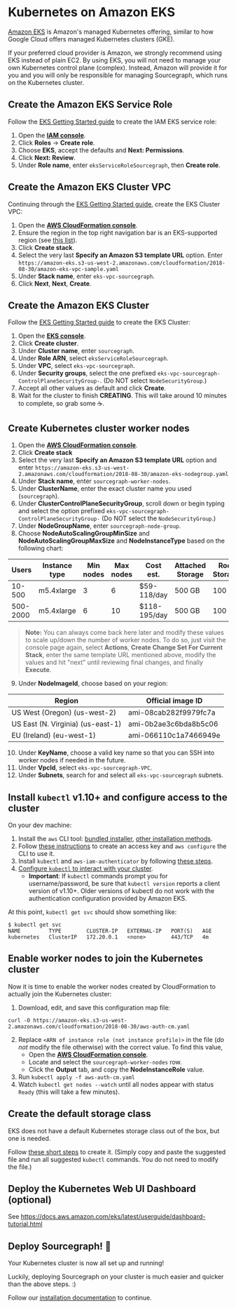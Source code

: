 # Kubernetes on Amazon EKS

[Amazon EKS](https://aws.amazon.com/eks/) is Amazon's managed Kubernetes offering, similar to how Google Cloud offers managed Kubernetes clusters (GKE).

If your preferred cloud provider is Amazon, we strongly recommend using EKS instead of plain EC2. By using EKS, you will not need to manage your own Kubernetes control plane (complex). Instead, Amazon will provide it for you and you will only be responsible for managing Sourcegraph, which runs on the Kubernetes cluster.

## Create the Amazon EKS Service Role

Follow the [EKS Getting Started guide](https://docs.aws.amazon.com/eks/latest/userguide/getting-started.html#eks-prereqs) to create the IAM EKS service role:

1. Open the [**IAM console**](https://console.aws.amazon.com/iam/).
2. Click **Roles** -> **Create role**.
3. Choose **EKS**, accept the defaults and **Next: Permissions**.
4. Click **Next: Review**.
5. Under **Role name**, enter `eksServiceRoleSourcegraph`, then **Create role**.

## Create the Amazon EKS Cluster VPC

Continuing through the [EKS Getting Started guide](https://docs.aws.amazon.com/eks/latest/userguide/getting-started.html#eks-prereqs), create the EKS Cluster VPC:

1. Open the [**AWS CloudFormation console**](https://console.aws.amazon.com/cloudformation/).
2. Ensure the region in the top right navigation bar is an EKS-supported region (see [this list](https://docs.aws.amazon.com/general/latest/gr/eks.html)). <!-- there does not seem to be a nicer list elsewhere -->
3. Click **Create stack**.
4. Select the very last **Specify an Amazon S3 template URL** option. Enter `https://amazon-eks.s3-us-west-2.amazonaws.com/cloudformation/2018-08-30/amazon-eks-vpc-sample.yaml`
5. Under **Stack name**, enter `eks-vpc-sourcegraph`.
6. Click **Next**, **Next**, **Create**.

## Create the Amazon EKS Cluster

Follow the [EKS Getting Started guide](https://docs.aws.amazon.com/eks/latest/userguide/getting-started.html#eks-create-cluster) to create the EKS Cluster:

1. Open the [**EKS console**](https://console.aws.amazon.com/eks/home#/clusters).
2. Click **Create cluster**.
3. Under **Cluster name**, enter `sourcegraph`.
4. Under **Role ARN**, select `eksServiceRoleSourcegraph`.
5. Under **VPC**, select `eks-vpc-sourcegraph`.
6. Under **Security groups**, select the one prefixed `eks-vpc-sourcegraph-ControlPlaneSecurityGroup-`. (Do NOT select `NodeSecurityGroup`.)
7. Accept all other values as default and click **Create**.
8. Wait for the cluster to finish **CREATING**. This will take around 10 minutes to complete, so grab some ☕.

## Create Kubernetes cluster worker nodes

1. Open the [**AWS CloudFormation console**](https://console.aws.amazon.com/cloudformation/).
2. Click **Create stack**
3. Select the very last **Specify an Amazon S3 template URL** option and enter `https://amazon-eks.s3-us-west-2.amazonaws.com/cloudformation/2018-08-30/amazon-eks-nodegroup.yaml`
4. Under **Stack name**, enter `sourcegraph-worker-nodes`.
5. Under **ClusterName**, enter the exact cluster name you used (`sourcegraph`).
6. Under **ClusterControlPlaneSecurityGroup**, scroll down or begin typing and select the option prefixed `eks-vpc-sourcegraph-ControlPlaneSecurityGroup-` (Do NOT select the `NodeSecurityGroup`.)
7. Under **NodeGroupName**, enter `sourcegraph-node-group`.
8. Choose **NodeAutoScalingGroupMinSize** and **NodeAutoScalingGroupMaxSize** and **NodeInstanceType** based on the following chart:

<div class="table">

| Users        | Instance type | Min nodes | Max nodes | Cost est.  | Attached Storage | Root Storage |
| ------------ | ------------- | --------- | --------- | ---------- | ---------------- | ------------ |
| 10-500        | m5.4xlarge    | 3         | 6         | $59-118/day | 500 GB           | 100 GB        |
| 500-2000       | m5.4xlarge   | 6         | 10         | $118-195/day | 500 GB           | 100 GB        |


</div>

> **Note:** You can always come back here later and modify these values to scale up/down the number of worker nodes. To do so, just visit the console page again, select **Actions**, **Create Change Set For Current Stack**, enter the same template URL mentioned above, modify the values and hit "next" until reviewing final changes, and finally **Execute**.

9. Under **NodeImageId**, choose based on your region:

| Region                            | Official image ID     |
| --------------------------------- | --------------------- |
| US West (Oregon) (us-west-2)      | ami-08cab282f9979fc7a |
| US East (N. Virginia) (us-east-1) | ami-0b2ae3c6bda8b5c06 |
| EU (Ireland) (eu-west-1)          | ami-066110c1a7466949e |

10. Under **KeyName**, choose a valid key name so that you can SSH into worker nodes if needed in the future.
11. Under **VpcId**, select `eks-vpc-sourcegraph-VPC`.
12. Under **Subnets**, search for and select all `eks-vpc-sourcegraph` subnets.

## Install `kubectl` v1.10+ and configure access to the cluster

On your dev machine:

1. Install the `aws` CLI tool: [bundled installer](https://docs.aws.amazon.com/cli/latest/userguide/awscli-install-bundle.html), [other installation methods](https://docs.aws.amazon.com/cli/latest/userguide/installing.html).
2. Follow [these instructions](https://docs.aws.amazon.com/cli/latest/userguide/cli-chap-getting-started.html) to create an access key and `aws configure` the CLI to use it.
3. Install `kubectl` and `aws-iam-authenticator` by following [these steps](https://docs.aws.amazon.com/eks/latest/userguide/configure-kubectl.html).
4. [Configure `kubectl` to interact with your cluster](https://docs.aws.amazon.com/eks/latest/userguide/getting-started.html#eks-configure-kubectl).
   - **Important**: If `kubectl` commands prompt you for username/password, be sure that `kubectl version` reports a client version of v1.10+. Older versions of kubectl do not work with the authentication configuration provided by Amazon EKS.

At this point, `kubectl get svc` should show something like:

```
$ kubectl get svc
NAME         TYPE        CLUSTER-IP   EXTERNAL-IP   PORT(S)   AGE
kubernetes   ClusterIP   172.20.0.1   <none>        443/TCP   4m
```

## Enable worker nodes to join the Kubernetes cluster

Now it is time to enable the worker nodes created by CloudFormation to actually join the Kubernetes cluster:

1. Download, edit, and save this configuration map file:

```
curl -O https://amazon-eks.s3-us-west-2.amazonaws.com/cloudformation/2018-08-30/aws-auth-cm.yaml
```

2. Replace `<ARN of instance role (not instance profile)>` in the file (_do not_ modify the file otherwise) with the correct value. To find this value,
   - Open the [**AWS CloudFormation console**](https://console.aws.amazon.com/cloudformation/).
   - Locate and select the `sourcegraph-worker-nodes` row.
   - Click the **Output** tab, and copy the **NodeInstanceRole** value.
3. Run `kubectl apply -f aws-auth-cm.yaml`
4. Watch `kubectl get nodes --watch` until all nodes appear with status `Ready` (this will take a few minutes).

## Create the default storage class

EKS does not have a default Kubernetes storage class out of the box, but one is needed.

Follow [these short steps](https://docs.aws.amazon.com/eks/latest/userguide/storage-classes.html) to create it. (Simply copy and paste the suggested file and run all suggested `kubectl` commands. You do not need to modify the file.)

## Deploy the Kubernetes Web UI Dashboard (optional)

See https://docs.aws.amazon.com/eks/latest/userguide/dashboard-tutorial.html

## Deploy Sourcegraph! 🎉

Your Kubernetes cluster is now all set up and running!

Luckily, deploying Sourcegraph on your cluster is much easier and quicker than the above steps. :)

Follow our [installation documentation](install.md) to continue.
